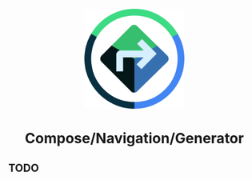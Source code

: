 <p align="center"> 
   <img height="200" style="float: center;" src=".graphics/cng_icon_512px.png"/> 
</p>

<h1 align="center"> 
    Compose/Navigation/Generator
</h1>

## TODO